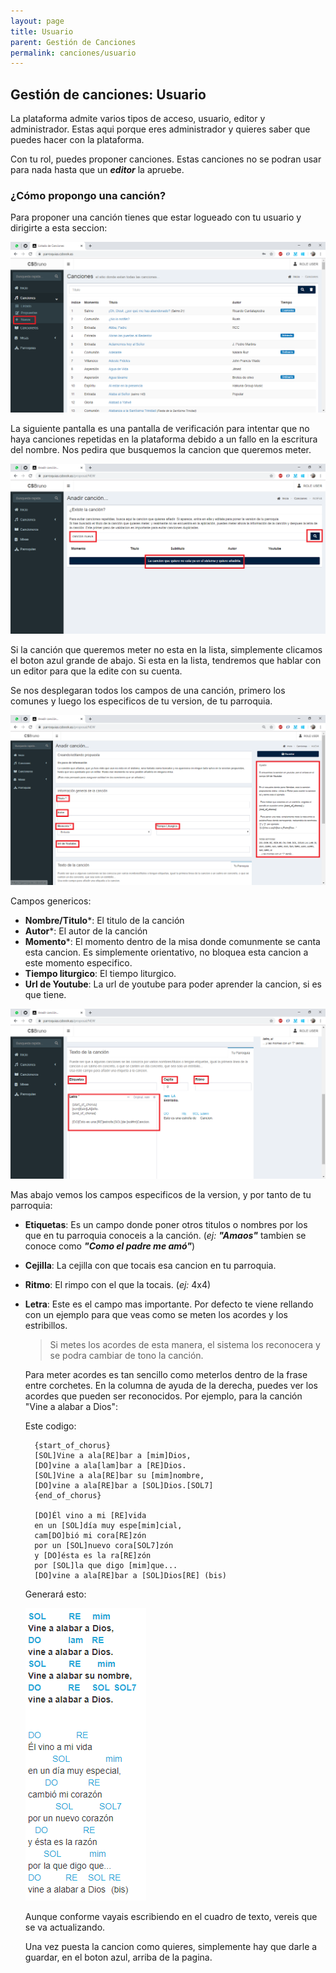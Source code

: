 ```yaml
---
layout: page
title: Usuario
parent: Gestión de Canciones
permalink: canciones/usuario
---
```

## Gestión de canciones: Usuario
La plataforma admite varios tipos de acceso, usuario, editor y administrador. Estas aqui porque eres administrador y quieres saber que puedes hacer con la plataforma. 

Con tu rol, puedes proponer canciones. Estas canciones no se podran usar para nada hasta que un __*editor*__ la apruebe.

### ¿Cómo propongo una canción?
Para proponer una canción tienes que estar logueado con tu usuario y dirigirte a esta seccion:

![usuario_cancion1](images/proposal_start.png)

La siguiente pantalla es una pantalla de verificación para intentar que no haya canciones repetidas en la plataforma debido a un fallo en la escritura del nombre. Nos pedira que busquemos la cancion que queremos meter. 

![song_check](images/song_check_not_exist.png)

Si la canción que queremos meter no esta en la lista, simplemente clicamos el boton azul grande de abajo. Si esta en la lista, tendremos que hablar con un editor para que la edite con su cuenta.

Se nos desplegaran todos los campos de una canción, primero los comunes y luego los especificos de tu version, de tu parroquia.

![proposal_common](images/proposal_common_part.png)

Campos genericos:
- **Nombre/Titulo***: El titulo de la canción
- **Autor***: El autor de la canción
- **Momento***: El momento dentro de la misa donde comunmente se canta esta cancion. Es simplemente orientativo, no bloquea esta cancion a este momento especifico.
- **Tiempo liturgico**: El tiempo liturgico.
- **Url de Youtube**: La url de youtube para poder aprender la cancion, si es que tiene.

![proposal_common](images/song_version_part.png)

Mas abajo vemos los campos especificos de la version, y por tanto de tu parroquia:
- **Etiquetas**: Es un campo donde poner otros titulos o nombres por los que en tu parroquia conoceis a la canción. (_ej:_ _**"Amaos"**_ tambien se conoce como _**"Como el padre me amó"**_)
- **Cejilla**: La cejilla con que tocais esa cancion en tu parroquia.
- **Ritmo**: El rimpo con el que la tocais. (_ej:_ 4x4)
- **Letra**: Este es el campo mas importante. Por defecto te viene rellando con un ejemplo para que veas como se meten los acordes y los estribillos. 
  > Si metes los acordes de esta manera, el sistema los reconocera y se podra cambiar de tono la canción.
  
  Para meter acordes es tan sencillo como meterlos dentro de la frase entre corchetes. En la columna de ayuda de la derecha, puedes ver los acordes que pueden ser reconocidos. Por ejemplo, para la canción "Vine a alabar a Dios":

  Este codigo:

  ```
    {start_of_chorus}
    [SOL]Vine a ala[RE]bar a [mim]Dios,
    [DO]vine a ala[lam]bar a [RE]Dios.
    [SOL]Vine a ala[RE]bar su [mim]nombre,
    [DO]vine a ala[RE]bar a [SOL]Dios.[SOL7]
    {end_of_chorus}

    [DO]Él vino a mi [RE]vida
    en un [SOL]día muy espe[mim]cial,
    cam[DO]bió mi cora[RE]zón
    por un [SOL]nuevo cora[SOL7]zón
    y [DO]ésta es la ra[RE]zón
    por [SOL]la que digo [mim]que...
    [DO]vine a ala[RE]bar a [SOL]Dios[RE] (bis)
  ```

  Generará esto:

  ![vine_alabar_dios](images/vine_alabar_dios.PNG)

  Aunque conforme vayais escribiendo en el cuadro de texto, vereis que se va actualizando.

  Una vez puesta la cancion como quieres, simplemente hay que darle a guardar, en el boton azul, arriba de la pagina.

